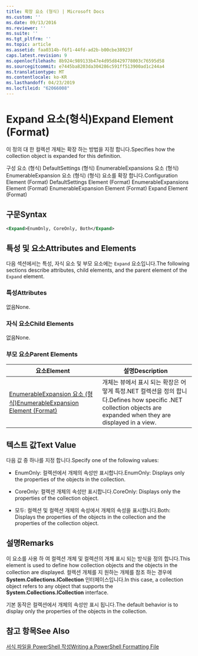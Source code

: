 ```yaml
---
title: 확장 요소 (형식) | Microsoft Docs
ms.custom: ''
ms.date: 09/13/2016
ms.reviewer: ''
ms.suite: ''
ms.tgt_pltfrm: ''
ms.topic: article
ms.assetid: faa0314b-f6f1-44fd-ad2b-b00cbe38923f
caps.latest.revision: 9
ms.openlocfilehash: 8b924c989133b47e4d95d8429778003c76595d58
ms.sourcegitcommit: e7445ba8203da304286c591ff513900ad1c244a4
ms.translationtype: MT
ms.contentlocale: ko-KR
ms.lasthandoff: 04/23/2019
ms.locfileid: "62066008"
---
```

# <a name="expand-element-format"></a><span data-ttu-id="9e73d-102">Expand 요소(형식)</span><span class="sxs-lookup"><span data-stu-id="9e73d-102">Expand Element (Format)</span></span>

<span data-ttu-id="9e73d-103">이 정의 대 한 컬렉션 개체는 확장 하는 방법을 지정 합니다.</span><span class="sxs-lookup"><span data-stu-id="9e73d-103">Specifies how the collection object is expanded for this definition.</span></span>

<span data-ttu-id="9e73d-104">구성 요소 (형식) DefaultSettings (형식) EnumerableExpansions 요소 (형식) EnumerableExpansion 요소 (형식) (형식) 요소를 확장 합니다.</span><span class="sxs-lookup"><span data-stu-id="9e73d-104">Configuration Element (Format) DefaultSettings Element (Format) EnumerableExpansions Element (Format) EnumerableExpansion Element (Format) Expand Element (Format)</span></span>

## <a name="syntax"></a><span data-ttu-id="9e73d-105">구문</span><span class="sxs-lookup"><span data-stu-id="9e73d-105">Syntax</span></span>

```xml
<Expand>EnumOnly, CoreOnly, Both</Expand>
```

## <a name="attributes-and-elements"></a><span data-ttu-id="9e73d-106">특성 및 요소</span><span class="sxs-lookup"><span data-stu-id="9e73d-106">Attributes and Elements</span></span>

<span data-ttu-id="9e73d-107">다음 섹션에서는 특성, 자식 요소 및 부모 요소에는 `Expand` 요소입니다.</span><span class="sxs-lookup"><span data-stu-id="9e73d-107">The following sections describe attributes, child elements, and the parent element of the `Expand` element.</span></span>

### <a name="attributes"></a><span data-ttu-id="9e73d-108">특성</span><span class="sxs-lookup"><span data-stu-id="9e73d-108">Attributes</span></span>

<span data-ttu-id="9e73d-109">없음</span><span class="sxs-lookup"><span data-stu-id="9e73d-109">None.</span></span>

### <a name="child-elements"></a><span data-ttu-id="9e73d-110">자식 요소</span><span class="sxs-lookup"><span data-stu-id="9e73d-110">Child Elements</span></span>

<span data-ttu-id="9e73d-111">없음</span><span class="sxs-lookup"><span data-stu-id="9e73d-111">None.</span></span>

### <a name="parent-elements"></a><span data-ttu-id="9e73d-112">부모 요소</span><span class="sxs-lookup"><span data-stu-id="9e73d-112">Parent Elements</span></span>

|<span data-ttu-id="9e73d-113">요소</span><span class="sxs-lookup"><span data-stu-id="9e73d-113">Element</span></span>|<span data-ttu-id="9e73d-114">설명</span><span class="sxs-lookup"><span data-stu-id="9e73d-114">Description</span></span>|
|-------------|-----------------|
|[<span data-ttu-id="9e73d-115">EnumerableExpansion 요소 (형식)</span><span class="sxs-lookup"><span data-stu-id="9e73d-115">EnumerableExpansion Element (Format)</span></span>](./enumerableexpansion-element-format.md)|<span data-ttu-id="9e73d-116">개체는 뷰에서 표시 되는 확장은 어떻게 특정.NET 컬렉션을 정의 합니다.</span><span class="sxs-lookup"><span data-stu-id="9e73d-116">Defines how specific .NET collection objects are expanded when they are displayed in a view.</span></span>|

## <a name="text-value"></a><span data-ttu-id="9e73d-117">텍스트 값</span><span class="sxs-lookup"><span data-stu-id="9e73d-117">Text Value</span></span>

<span data-ttu-id="9e73d-118">다음 값 중 하나를 지정 합니다.</span><span class="sxs-lookup"><span data-stu-id="9e73d-118">Specify one of the following values:</span></span>

- <span data-ttu-id="9e73d-119">EnumOnly: 컬렉션에서 개체의 속성만 표시합니다.</span><span class="sxs-lookup"><span data-stu-id="9e73d-119">EnumOnly: Displays only the properties of the objects in the collection.</span></span>

- <span data-ttu-id="9e73d-120">CoreOnly: 컬렉션 개체의 속성만 표시합니다.</span><span class="sxs-lookup"><span data-stu-id="9e73d-120">CoreOnly: Displays only the properties of the collection object.</span></span>

- <span data-ttu-id="9e73d-121">모두: 컬렉션 및 컬렉션 개체의 속성에서 개체의 속성을 표시합니다.</span><span class="sxs-lookup"><span data-stu-id="9e73d-121">Both: Displays the properties of the objects in the collection and the properties of the collection object.</span></span>

## <a name="remarks"></a><span data-ttu-id="9e73d-122">설명</span><span class="sxs-lookup"><span data-stu-id="9e73d-122">Remarks</span></span>

<span data-ttu-id="9e73d-123">이 요소를 사용 하 여 컬렉션 개체 및 컬렉션의 개체 표시 되는 방식을 정의 합니다.</span><span class="sxs-lookup"><span data-stu-id="9e73d-123">This element is used to define how collection objects and the objects in the collection are displayed.</span></span> <span data-ttu-id="9e73d-124">컬렉션 개체를 지 원하는 개체를 참조 하는 경우에 **System.Collections.ICollection** 인터페이스입니다.</span><span class="sxs-lookup"><span data-stu-id="9e73d-124">In this case, a collection object refers to any object that supports the  **System.Collections.ICollection** interface.</span></span>

<span data-ttu-id="9e73d-125">기본 동작은 컬렉션에서 개체의 속성만 표시 됩니다.</span><span class="sxs-lookup"><span data-stu-id="9e73d-125">The default behavior is to display only the properties of the objects in the collection.</span></span>

## <a name="see-also"></a><span data-ttu-id="9e73d-126">참고 항목</span><span class="sxs-lookup"><span data-stu-id="9e73d-126">See Also</span></span>

[<span data-ttu-id="9e73d-127">서식 파일을 PowerShell 작성</span><span class="sxs-lookup"><span data-stu-id="9e73d-127">Writing a PowerShell Formatting File</span></span>](./writing-a-powershell-formatting-file.md)
